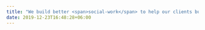 ```yaml
---
title: "We build better <span>social-work</span> to help our clients build better <span>NDIS</span>"
date: 2019-12-23T16:48:28+06:00
---
```

